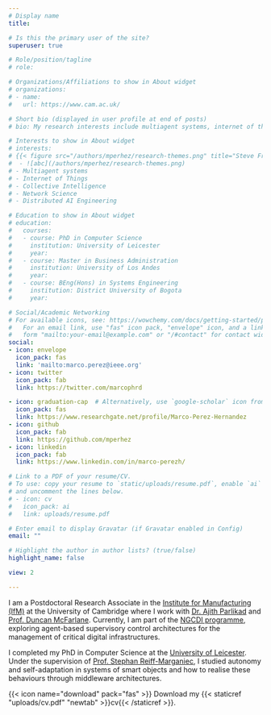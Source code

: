 ```yaml
---
# Display name
title: 

# Is this the primary user of the site?
superuser: true

# Role/position/tagline
# role: 

# Organizations/Affiliations to show in About widget
# organizations:
# - name: 
#   url: https://www.cam.ac.uk/

# Short bio (displayed in user profile at end of posts)
# bio: My research interests include multiagent systems, internet of things, collective intelligence, network science and more generally distributed AI engineering.

# Interests to show in About widget
# interests:
# {{< figure src="/authors/mperhez/research-themes.png" title="Steve Francia" >}}
#  - ![abc](/authors/mperhez/research-themes.png)
# - Multiagent systems
# - Internet of Things
# - Collective Intelligence
# - Network Science
# - Distributed AI Engineering

# Education to show in About widget
# education:
#   courses:
#   - course: PhD in Computer Science
#     institution: University of Leicester
#     year: 
#   - course: Master in Business Administration
#     institution: University of Los Andes
#     year: 
#   - course: BEng(Hons) in Systems Engineering
#     institution: District University of Bogota
#     year: 

# Social/Academic Networking
# For available icons, see: https://wowchemy.com/docs/getting-started/page-builder/#icons
#   For an email link, use "fas" icon pack, "envelope" icon, and a link in the
#   form "mailto:your-email@example.com" or "/#contact" for contact widget.
social:
- icon: envelope
  icon_pack: fas
  link: 'mailto:marco.perez@ieee.org'
- icon: twitter
  icon_pack: fab
  link: https://twitter.com/marcophrd

- icon: graduation-cap  # Alternatively, use `google-scholar` icon from `ai` icon pack
  icon_pack: fas
  link: https://www.researchgate.net/profile/Marco-Perez-Hernandez
- icon: github
  icon_pack: fab
  link: https://github.com/mperhez
- icon: linkedin
  icon_pack: fab
  link: https://www.linkedin.com/in/marco-perezh/

# Link to a PDF of your resume/CV.
# To use: copy your resume to `static/uploads/resume.pdf`, enable `ai` icons in `params.toml`, 
# and uncomment the lines below.
# - icon: cv
#   icon_pack: ai
#   link: uploads/resume.pdf

# Enter email to display Gravatar (if Gravatar enabled in Config)
email: ""

# Highlight the author in author lists? (true/false)
highlight_name: false

view: 2

---
```



I am a Postdoctoral Research Associate in the [Institute for Manufacturing (IfM)](https://www.ifm.eng.cam.ac.uk/)  at the University of Cambridge where I work with [Dr. Ajith Parlikad](https://www.ifm.eng.cam.ac.uk/people/aknp2/) and [Prof. Duncan McFarlane](https://www.ifm.eng.cam.ac.uk/people/dm114/).
Currently, I am part of the <a href="https://www.ng-cdi.org/"> NGCDI programme</a>, exploring agent-based supervisory control architectures for the management of critical digital infrastructures. 
</p>

I completed my PhD in Computer Science at the [University of Leicester](https://le.ac.uk/informatics). Under the supervision of [Prof. Stephan Reiff-Marganiec](https://www.derby.ac.uk/staff/reiff-marganiec-stephan), I studied autonomy and self-adaptation in systems of smart objects and how to realise these behaviours through middleware architectures. 

{{< icon name="download" pack="fas" >}} Download my {{< staticref "uploads/cv.pdf" "newtab" >}}cv{{< /staticref >}}.
